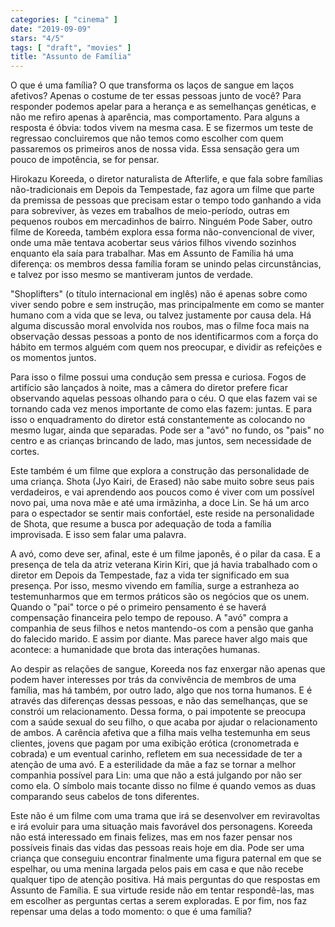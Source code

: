 ```yaml
---
categories: [ "cinema" ]
date: "2019-09-09"
stars: "4/5"
tags: [ "draft", "movies" ]
title: "Assunto de Família"
---
```

O que é uma família? O que transforma os laços de sangue em laços
afetivos? Apenas o costume de ter essas pessoas junto de você? Para
responder podemos apelar para a herança e as semelhanças genéticas,
e não me refiro apenas à aparência, mas comportamento. Para alguns a
resposta é óbvia: todos vivem na mesma casa. E se fizermos um teste de
regressao concluiremos que não temos como escolher com quem passaremos
os primeiros anos de nossa vida. Essa sensação gera um pouco de
impotência, se for pensar.

Hirokazu Koreeda, o diretor naturalista de Afterlife, e que fala sobre
famílias não-tradicionais em Depois da Tempestade, faz agora um
filme que parte da premissa de pessoas que precisam estar o tempo todo
ganhando a vida para sobreviver, às vezes em trabalhos de meio-período,
outras em pequenos roubos em mercadinhos de bairro. Ninguém Pode Saber,
outro filme de Koreeda, também explora essa forma não-convencional
de viver, onde uma mãe tentava acobertar seus vários filhos vivendo
sozinhos enquanto ela saía para trabalhar. Mas em Assunto de Família
há uma diferença: os membros dessa família foram se unindo pelas
circunstâncias, e talvez por isso mesmo se mantiveram juntos de verdade.

"Shoplifters" (o título internacional em inglês) não é apenas sobre
como viver sendo pobre e sem instrução, mas principalmente em como
se manter humano com a vida que se leva, ou talvez justamente por causa
dela. Há alguma discussão moral envolvida nos roubos, mas o filme foca
mais na observação dessas pessoas a ponto de nos identificarmos com
a força do hábito em termos alguém com quem nos preocupar, e dividir
as refeições e os momentos juntos.

Para isso o filme possui uma condução sem pressa e curiosa. Fogos de
artifício são lançados à noite, mas a câmera do diretor prefere
ficar observando aquelas pessoas olhando para o céu. O que elas fazem
vai se tornando cada vez menos importante de como elas fazem: juntas. E
para isso o enquadramento do diretor está constantemente as colocando no
mesmo lugar, ainda que separadas. Pode ser a "avó" no fundo, os "pais"
no centro e as crianças brincando de lado, mas juntos, sem necessidade
de cortes.

Este também é um filme que explora a construção das personalidade
de uma criança. Shota (Jyo Kairi, de Erased) não sabe muito sobre
seus pais verdadeiros, e vai aprendendo aos poucos como é viver com um
possível novo pai, uma nova mãe e até uma irmãzinha, a doce Lin. Se
há um arco para o espectador se sentir mais confortáel, este reside
na personalidade de Shota, que resume a busca por adequação de toda
a família improvisada. E isso sem falar uma palavra.

A avó, como deve ser, afinal, este é um filme japonês, é o pilar
da casa. E a presença de tela da atriz veterana Kirin Kiri, que já
havia trabalhado com o diretor em Depois da Tempestade, faz a vida
ter significado em sua presença. Por isso, mesmo vivendo em família,
surge a estranheza ao testemunharmos que em termos práticos são os
negócios que os unem. Quando o "pai" torce o pé o primeiro pensamento
é se haverá compensação financeira pelo tempo de repouso. A "avó"
compra a companhia de seus filhos e netos mantendo-os com a pensão que
ganha do falecido marido. E assim por diante. Mas parece haver algo mais
que acontece: a humanidade que brota das interações humanas.

Ao despir as relações de sangue, Koreeda nos faz enxergar não apenas
que podem haver interesses por trás da convivência de membros de uma
família, mas há também, por outro lado, algo que nos torna humanos. E
é através das diferenças dessas pessoas, e não das semelhanças, que
se constrói um relacionamento. Dessa forma, o pai impotente se preocupa
com a saúde sexual do seu filho, o que acaba por ajudar o relacionamento
de ambos. A carência afetiva que a filha mais velha testemunha em seus
clientes, jovens que pagam por uma exibição erótica (cronometrada
e cobrada) e um eventual carinho, refletem em sua necessidade de ter a
atenção de uma avó. E a esterilidade da mãe a faz se tornar a melhor
companhia possível para Lin: uma que não a está julgando por não ser
como ela. O símbolo mais tocante disso no filme é quando vemos as duas
comparando seus cabelos de tons diferentes.

Este não é um filme com uma trama que irá se desenvolver em
reviravoltas e irá evoluir para uma situação mais favorável dos
personagens. Koreeda não está interessado em finais felizes, mas em
nos fazer pensar nos possíveis finais das vidas das pessoas reais hoje
em dia. Pode ser uma criança que conseguiu encontrar finalmente uma
figura paternal em que se espelhar, ou uma menina largada pelos pais
em casa e que não recebe qualquer tipo de atenção positiva. Há mais
perguntas do que respostas em Assunto de Família. E sua virtude reside
não em tentar respondê-las, mas em escolher as perguntas certas a
serem exploradas. E por fim, nos faz repensar uma delas a todo momento:
o que é uma família?
